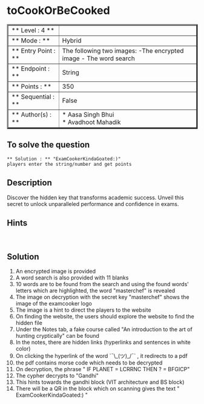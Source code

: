 # toCookOrBeCooked

<table border=3 >
<tr>
    <td>** Level : 4 **</td>
    <td> </td>
</tr>
<tr>
    <td>** Mode : **</td>
    <td>Hybrid</td>
</tr>
<tr>
    <td>** Entry Point : ** </td>
    <td> The following two images:
			-The encrypted image
			- The word search</td>
</tr>
<tr>
    <td>** Endpoint : ** </td>
    <td>String</td>
</tr>
<tr>
    <td>** Points : **</td>
    <td> 350 </td>
</tr>
<tr>
    <td>** Sequential : ** </td>
    <td>False</td>
</tr>
<tr>
    <td>** Author(s) : ** </td>
    <td> * Aasa Singh Bhui </br> * Avadhoot Mahadik</td>
</tr>
</table>


## To solve the question 
    ** Solution : ** "ExamCookerKindaGoated:)"
    players enter the string/number and get points

## Description 

Discover the hidden key that transforms academic success. Unveil this secret to unlock unparalleled performance and confidence in exams.


## Hints

<br>
<ol>
</ol>

## Solution

<ol>
	<li> An encrypted image is provided </li> 
	<li>A word search is also provided with 11 blanks 
	</li>
	<li> 10 words are to be found from the search and using the found words' letters which are highlighted, the word "masterchef" is revealed
	</li>
	<li> The image on decryption with the secret key "masterchef" shows the image of the examcooker logo
	</li>
	<li>The image is a hint to direct the players to the website 
	<li> On finding the website, the users should explore the website to find the hidden file </li>
	<li> Under the Notes tab, a fake course called "An introduction to the art of hunting cryptically" can be found </li>
	<li> In the notes, there are hidden links (hyperlinks and sentences in white color)
	</li>
	<li> On clicking the hyperlink of the word `¯\_(ツ)_/¯`  , it redirects to a pdf
	</li>
	<li> the pdf contains morse code which needs to be decrypted 
	</li>
	<li> On decryption, the phrase " IF PLANET = LCRRNC THEN ? = BFGICP"
	</li>
	<li> The cypher decrypts to "Gandhi"
	</li>
	<li> This hints towards the gandhi block (VIT architecture and BS block)
	</li>
	<li> There will be a QR in the block which on scanning gives the text " ExamCookerKindaGoated:) "
	</li>
</ol>
